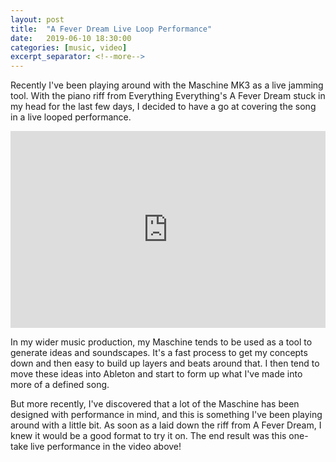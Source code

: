 ```yaml
---
layout: post
title:  "A Fever Dream Live Loop Performance"
date:   2019-06-10 18:30:00
categories: [music, video]
excerpt_separator: <!--more-->
---
```


Recently I've been playing around with the Maschine MK3 as a live jamming tool. With the piano riff from Everything Everything's A Fever Dream stuck in my head for the last few days, I decided to have a go at covering the song in a live looped performance.

<iframe width="100%" height="315" src="https://www.youtube.com/embed/w5jIgxMTMLY" frameborder="0" allow="accelerometer; autoplay; encrypted-media; gyroscope; picture-in-picture" allowfullscreen></iframe>


<!--more-->

In my wider music production, my Maschine tends to be used as a tool to generate ideas and soundscapes. It's a fast process to get my concepts down and then easy to build up layers and beats around that. I then tend to move these ideas into Ableton and start to form up what I've made into more of a defined song.

But more recently, I've discovered that a lot of the Maschine has been designed with performance in mind, and this is something I've been playing around with a little bit. As soon as a laid down the riff from A Fever Dream, I knew it would be a good format to try it on. The end result was this one-take live performance in the video above!
